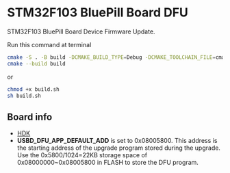 # STM32F103 BluePill Board DFU

STM32F103 BluePill Board Device Firmware Update.


Run this command at terminal

```bash
cmake -S . -B build -DCMAKE_BUILD_TYPE=Debug -DCMAKE_TOOLCHAIN_FILE=cmake/arm-none-eabi.cmake
cmake --build build
```

or 

```bash
chmod +x build.sh
sh build.sh
```

## Board info

- [HDK](https://github.com/WeActStudio/BluePill-Plus)
- **USBD_DFU_APP_DEFAULT_ADD** is set to 0x08005800. This address is the starting address of the upgrade program stored during the upgrade. Use the 0x5800/1024=22KB storage space of 0x08000000~0x08005800 in FLASH to store the DFU program.